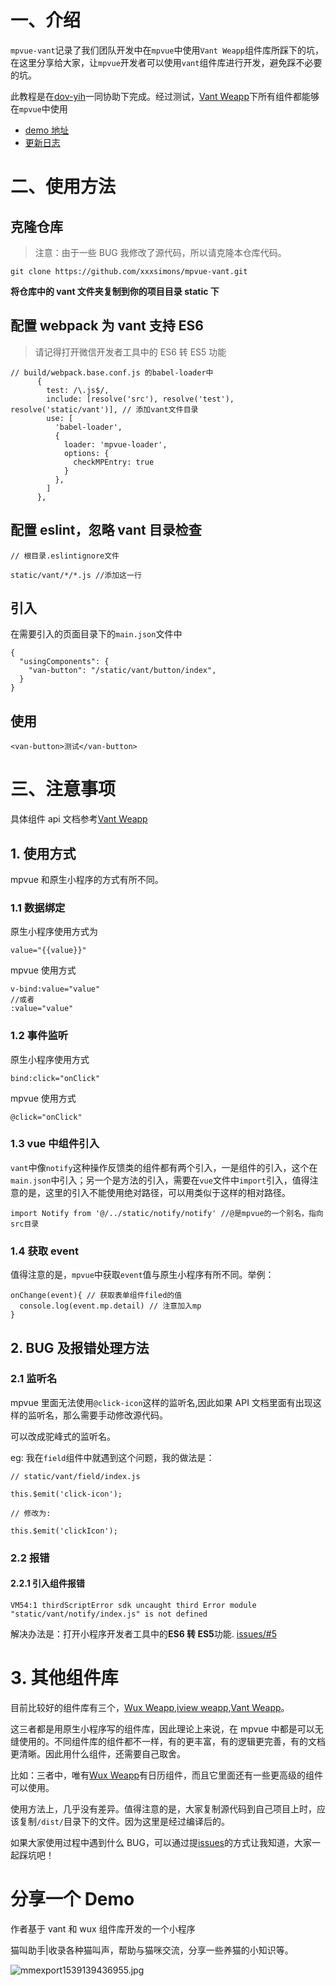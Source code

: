 # 一、介绍

`mpvue-vant`记录了我们团队开发中在`mpvue`中使用`Vant Weapp`组件库所踩下的坑，在这里分享给大家，让`mpvue`开发者可以使用`vant`组件库进行开发，避免踩不必要的坑。

此教程是在[dov-yih](https://github.com/dov-yih)一同协助下完成。经过测试，[Vant Weapp](https://youzan.github.io/vant-weapp/#/intro)下所有组件都能够在`mpvue`中使用

- [demo 地址](./demo)
- [更新日志](./blog/update.md)

# 二、使用方法

## 克隆仓库

> 注意：由于一些 BUG 我修改了源代码，所以请克隆本仓库代码。

```
git clone https://github.com/xxxsimons/mpvue-vant.git
```

**将仓库中的 vant 文件夹复制到你的项目目录 static 下**

## 配置 webpack 为 vant 支持 ES6

> 请记得打开微信开发者工具中的 ES6 转 ES5 功能

```
// build/webpack.base.conf.js 的babel-loader中
      {
        test: /\.js$/,
        include: [resolve('src'), resolve('test'), resolve('static/vant')], // 添加vant文件目录
        use: [
          'babel-loader',
          {
            loader: 'mpvue-loader',
            options: {
              checkMPEntry: true
            }
          },
        ]
      },
```

## 配置 eslint，忽略 vant 目录检查

```
// 根目录.eslintignore文件

static/vant/*/*.js //添加这一行
```

## 引入

在需要引入的页面目录下的`main.json`文件中

```
{
  "usingComponents": {
    "van-button": "/static/vant/button/index",
  }
}
```

## 使用

```
<van-button>测试</van-button>
```

# 三、注意事项

具体组件 api 文档参考[Vant Weapp](https://youzan.github.io/vant-weapp/#/intro)

## 1. 使用方式

mpvue 和原生小程序的方式有所不同。

### 1.1 数据绑定

原生小程序使用方式为

```
value="{{value}}"
```

mpvue 使用方式

```
v-bind:value="value"
//或者
:value="value"
```

### 1.2 事件监听

原生小程序使用方式

```
bind:click="onClick"
```

mpvue 使用方式

```
@click="onClick"
```

### 1.3 vue 中组件引入

`vant`中像`notify`这种操作反馈类的组件都有两个引入，一是组件的引入，这个在`main.json`中引入；另一个是方法的引入，需要在`vue`文件中`import`引入，值得注意的是，这里的引入不能使用绝对路径，可以用类似于这样的相对路径。

```
import Notify from '@/../static/notify/notify' //@是mpvue的一个别名，指向src目录
```

### 1.4 获取 event

值得注意的是，`mpvue`中获取`event`值与原生小程序有所不同。举例：

```
onChange(event){ // 获取表单组件filed的值
  console.log(event.mp.detail) // 注意加入mp
}
```

## 2. BUG 及报错处理方法

### 2.1 监听名

mpvue 里面无法使用`@click-icon`这样的监听名,因此如果 API 文档里面有出现这样的监听名，那么需要手动修改源代码。

可以改成驼峰式的监听名。

eg: 我在`field`组件中就遇到这个问题，我的做法是：

```
// static/vant/field/index.js

this.$emit('click-icon');

// 修改为:

this.$emit('clickIcon');
```

### 2.2 报错

#### 2.2.1 引入组件报错

```
VM54:1 thirdScriptError sdk uncaught third Error module "static/vant/notify/index.js" is not defined
```

解决办法是：打开小程序开发者工具中的**ES6 转 ES5**功能. [issues/#5](https://github.com/xxxsimons/mpvue-vant/issues/5#issuecomment-419620351)

# 3. 其他组件库

目前比较好的组件库有三个，[Wux Weapp](https://wux-weapp.github.io/wux-weapp-docs/#/),[iview weapp](https://weapp.iviewui.com/),[Vant Weapp](https://youzan.github.io/vant-weapp/#/intro)。

这三者都是用原生小程序写的组件库，因此理论上来说，在 mpvue 中都是可以无缝使用的。不同组件库的组件都不一样，有的更丰富，有的逻辑更完善，有的文档更清晰。因此用什么组件，还需要自己取舍。

比如：三者中，唯有[Wux Weapp](https://wux-weapp.github.io/wux-weapp-docs/#/)有日历组件，而且它里面还有一些更高级的组件可以使用。

使用方法上，几乎没有差异。值得注意的是，大家复制源代码到自己项目上时，应该复制`/dist/`目录下的文件。因为这里是经过编译后的。

如果大家使用过程中遇到什么 BUG，可以通过提[issues](https://github.com/xxxsimons/mpvue-vant/issues)的方式让我知道，大家一起踩坑吧！

# 分享一个 Demo

作者基于 vant 和 wux 组件库开发的一个小程序

猫叫助手|收录各种猫叫声，帮助与猫咪交流，分享一些养猫的小知识等。

![mmexport1539139436955.jpg](https://i.loli.net/2018/10/10/5bbda0a989d9e.jpg)
